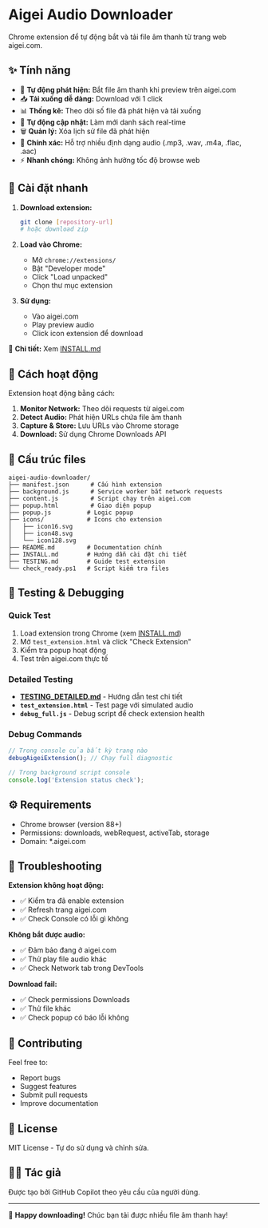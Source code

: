 # Aigei Audio Downloader

Chrome extension để tự động bắt và tải file âm thanh từ trang web aigei.com.

## ✨ Tính năng

- 🎵 **Tự động phát hiện:** Bắt file âm thanh khi preview trên aigei.com
- 📥 **Tải xuống dễ dàng:** Download với 1 click 
- 📊 **Thống kê:** Theo dõi số file đã phát hiện và tải xuống
- 🔄 **Tự động cập nhật:** Làm mới danh sách real-time
- 🗑️ **Quản lý:** Xóa lịch sử file đã phát hiện
- 🎯 **Chính xác:** Hỗ trợ nhiều định dạng audio (.mp3, .wav, .m4a, .flac, .aac)
- ⚡ **Nhanh chóng:** Không ảnh hưởng tốc độ browse web

## 🚀 Cài đặt nhanh

1. **Download extension:**
   ```bash
   git clone [repository-url]
   # hoặc download zip
   ```

2. **Load vào Chrome:**
   - Mở `chrome://extensions/`
   - Bật "Developer mode" 
   - Click "Load unpacked"
   - Chọn thư mục extension

3. **Sử dụng:**
   - Vào aigei.com
   - Play preview audio
   - Click icon extension để download

📖 **Chi tiết:** Xem [INSTALL.md](INSTALL.md)

## 🎯 Cách hoạt động

Extension hoạt động bằng cách:

1. **Monitor Network:** Theo dõi requests từ aigei.com
2. **Detect Audio:** Phát hiện URLs chứa file âm thanh  
3. **Capture & Store:** Lưu URLs vào Chrome storage
4. **Download:** Sử dụng Chrome Downloads API

## 📁 Cấu trúc files

```
aigei-audio-downloader/
├── manifest.json      # Cấu hình extension
├── background.js      # Service worker bắt network requests  
├── content.js         # Script chạy trên aigei.com
├── popup.html         # Giao diện popup
├── popup.js          # Logic popup
├── icons/            # Icons cho extension
│   ├── icon16.svg
│   ├── icon48.svg  
│   └── icon128.svg
├── README.md         # Documentation chính
├── INSTALL.md        # Hướng dẫn cài đặt chi tiết
├── TESTING.md        # Guide test extension
└── check_ready.ps1   # Script kiểm tra files
```

## 🧪 Testing & Debugging

### Quick Test
1. Load extension trong Chrome (xem [INSTALL.md](INSTALL.md))
2. Mở `test_extension.html` và click "Check Extension"
3. Kiểm tra popup hoạt động
4. Test trên aigei.com thực tế

### Detailed Testing
- **[TESTING_DETAILED.md](TESTING_DETAILED.md)** - Hướng dẫn test chi tiết
- **`test_extension.html`** - Test page với simulated audio
- **`debug_full.js`** - Debug script để check extension health

### Debug Commands
```javascript
// Trong console của bất kỳ trang nào
debugAigeiExtension(); // Chạy full diagnostic

// Trong background script console
console.log('Extension status check');
```

## ⚙️ Requirements

- Chrome browser (version 88+)
- Permissions: downloads, webRequest, activeTab, storage
- Domain: *.aigei.com

## 🔧 Troubleshooting

**Extension không hoạt động:**
- ✅ Kiểm tra đã enable extension
- ✅ Refresh trang aigei.com
- ✅ Check Console có lỗi gì không

**Không bắt được audio:**
- ✅ Đảm bảo đang ở aigei.com
- ✅ Thử play file audio khác
- ✅ Check Network tab trong DevTools

**Download fail:**
- ✅ Check permissions Downloads
- ✅ Thử file khác
- ✅ Check popup có báo lỗi không

## 🤝 Contributing

Feel free to:
- Report bugs
- Suggest features  
- Submit pull requests
- Improve documentation

## 📝 License

MIT License - Tự do sử dụng và chỉnh sửa.

## 👨‍💻 Tác giả

Được tạo bởi GitHub Copilot theo yêu cầu của người dùng.

---

🎵 **Happy downloading!** Chúc bạn tải được nhiều file âm thanh hay!
